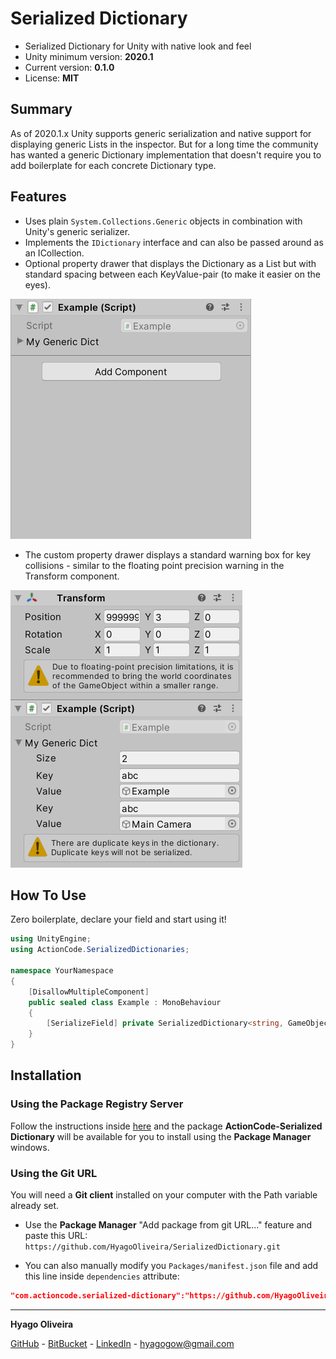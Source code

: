 # Serialized Dictionary

* Serialized Dictionary for Unity with native look and feel
* Unity minimum version: **2020.1**
* Current version: **0.1.0**
* License: **MIT**

## Summary

As of 2020.1.x Unity supports generic serialization and native support for displaying generic Lists in the inspector. 
But for a long time the community has wanted a generic Dictionary implementation that doesn't require you to add boilerplate for each concrete Dictionary type.

## Features

* Uses plain ``System.Collections.Generic`` objects in combination with Unity's generic serializer.
* Implements the ``IDictionary`` interface and can also be passed around as an ICollection.
* Optional property drawer that displays the Dictionary as a List but with standard spacing between each KeyValue-pair (to make it easier on the eyes).

![](/Docs~/Inspector.gif)

* The custom property drawer displays a standard warning box for key collisions - similar to the floating point precision warning in the Transform component.

![](/Docs~/InspectorWithError.png)


## How To Use

Zero boilerplate, declare your field and start using it!

```csharp
using UnityEngine;
using ActionCode.SerializedDictionaries;

namespace YourNamespace
{
    [DisallowMultipleComponent]
    public sealed class Example : MonoBehaviour
    {
        [SerializeField] private SerializedDictionary<string, GameObject> myGenericDict;
    }
}
```

## Installation

### Using the Package Registry Server

Follow the instructions inside [here](https://cutt.ly/ukvj1c8) and the package **ActionCode-Serialized Dictionary** 
will be available for you to install using the **Package Manager** windows.

### Using the Git URL

You will need a **Git client** installed on your computer with the Path variable already set. 

- Use the **Package Manager** "Add package from git URL..." feature and paste this URL: `https://github.com/HyagoOliveira/SerializedDictionary.git`

- You can also manually modify you `Packages/manifest.json` file and add this line inside `dependencies` attribute: 

```json
"com.actioncode.serialized-dictionary":"https://github.com/HyagoOliveira/SerializedDictionary.git"
```

---

**Hyago Oliveira**

[GitHub](https://github.com/HyagoOliveira) -
[BitBucket](https://bitbucket.org/HyagoGow/) -
[LinkedIn](https://www.linkedin.com/in/hyago-oliveira/) -
<hyagogow@gmail.com>